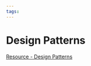 ```yaml
---
tags:
---
```


# Design Patterns

[Resource - Design Patterns](https://refactoring.guru/design-patterns)
